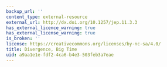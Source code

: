```yaml
---
backup_url: ''
content_type: external-resource
external_url: http://dx.doi.org/10.1257/jep.11.3.3
has_external_licence_warning: true
has_external_license_warning: true
is_broken: ''
license: https://creativecommons.org/licenses/by-nc-sa/4.0/
title: Divergence, Big Time
uid: a9aa1e1e-fdf2-4ca6-b4e3-503feb3a7eae
---
```

